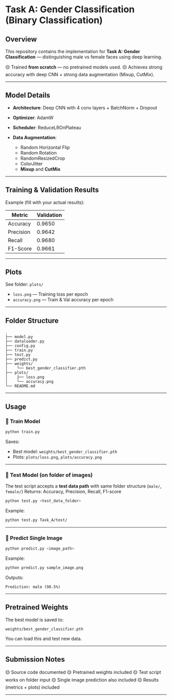 # Task A: Gender Classification (Binary Classification)

## Overview

This repository contains the implementation for **Task A: Gender Classification** — distinguishing male vs female faces using deep learning.

🟡 Trained **from scratch** — no pretrained models used.
🟡 Achieves strong accuracy with deep CNN + strong data augmentation (Mixup, CutMix).

---

## Model Details

* **Architecture**: Deep CNN with 4 conv layers + BatchNorm + Dropout
* **Optimizer**: AdamW
* **Scheduler**: ReduceLROnPlateau
* **Data Augmentation**:

  * Random Horizontal Flip
  * Random Rotation
  * RandomResizedCrop
  * ColorJitter
  * **Mixup** and **CutMix**

---

## Training & Validation Results

Example (fill with your actual results):

| Metric    | Validation |
| --------- | ---------- |
| Accuracy  | 0.9650     |
| Precision | 0.9642     |
| Recall    | 0.9680     |
| F1-Score  | 0.9661     |

---

## Plots

See folder: `plots/`

* `loss.png` — Training loss per epoch
* `accuracy.png` — Train & Val accuracy per epoch

---

## Folder Structure

```
.
├── model.py
├── dataloader.py
├── config.py
├── train.py
├── test.py
├── predict.py
├── weights/
│    └── best_gender_classifier.pth
├── plots/
│    ├── loss.png
│    └── accuracy.png
└── README.md
```

---

## Usage

### 🔑 Train Model

```bash
python train.py
```

Saves:

* Best model: `weights/best_gender_classifier.pth`
* Plots: `plots/loss.png`, `plots/accuracy.png`

---

### 🔑 Test Model (on folder of images)

The test script accepts a **test data path** with same folder structure (`male/`, `female/`)
Returns: Accuracy, Precision, Recall, F1-score

```bash
python test.py <test_data_folder>
```

Example:

```bash
python test.py Task_A/test/
```

---

### 🔑 Predict Single Image

```bash
python predict.py <image_path>
```

Example:

```bash
python predict.py sample_image.png
```

Outputs:

```text
Prediction: male (98.5%)
```

---

## Pretrained Weights

The best model is saved to:

```text
weights/best_gender_classifier.pth
```

You can load this and test new data.

---

## Submission Notes

🟡 Source code documented
🟡 Pretrained weights included
🟡 Test script works on folder input
🟡 Single image prediction also included
🟡 Results (metrics + plots) included

---